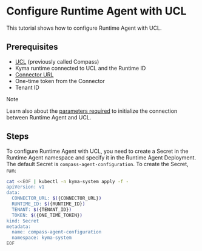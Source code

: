 # Configure Runtime Agent with UCL

This tutorial shows how to configure Runtime Agent with UCL.

## Prerequisites

- [UCL](https://github.com/kyma-incubator/compass) (previously called Compass)
- Kyma runtime connected to UCL and the Runtime ID
- [Connector URL](01-60-establish-secure-connection-with-compass.md)
- One-time token from the Connector
- Tenant ID

> [!NOTE]
> Learn also about the [parameters required](../03-10-ucl-connection.md) to initialize the connection between Runtime Agent and UCL.

## Steps

To configure Runtime Agent with UCL, you need to create a Secret in the Runtime Agent namespace and specify it in the Runtime Agent Deployment. The default Secret is `compass-agent-configuration`. To create the Secret, run:

```bash
cat <<EOF | kubectl -n kyma-system apply -f -
apiVersion: v1
data:
  CONNECTOR_URL: $({CONNECTOR_URL})
  RUNTIME_ID: $({RUNTIME_ID})
  TENANT: $({TENANT_ID})
  TOKEN: $({ONE_TIME_TOKEN})
kind: Secret
metadata:
  name: compass-agent-configuration
  namespace: kyma-system
EOF
```
